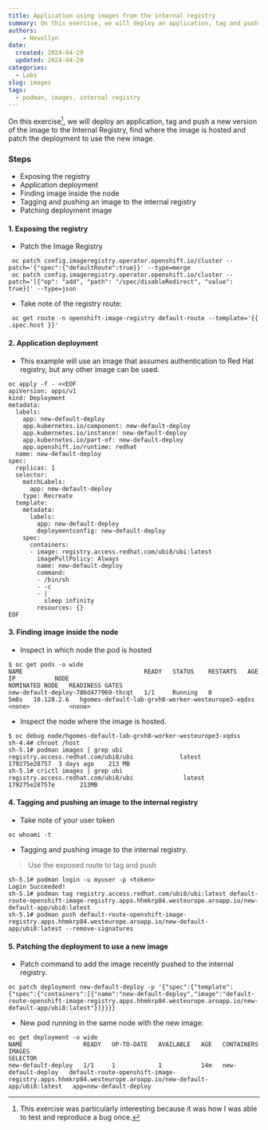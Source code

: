 ```yaml
---
title: Application using images from the internal registry
summary: On this exercise, we will deploy an application, tag and push a new version of the image to the Internal Registry, find where the image is hosted and patch the deployment to use the new image.
authors:
    - Hevellyn
date:
  created: 2024-04-29
  updated: 2024-04-29
categories:
  - Labs
slug: images
tags:
  - podman, images, internal registry
---
```

On this exercise[^1], we will deploy an application, tag and push a new version of the image to the Internal Registry, find where the image is hosted and patch the deployment to use the new image.
<!-- more -->

[^1]: This exercise was particularly interesting because it was how I was able to test and reproduce a bug once. 

### Steps
- Exposing the registry
- Application deployment
- Finding image inside the node
- Tagging and pushing an image to the internal registry
- Patching deployment image

#### 1. Exposing the registry
- Patch the Image Registry
```
 oc patch config.imageregistry.operator.openshift.io/cluster --patch='{"spec":{"defaultRoute":true}}' --type=merge
 oc patch config.imageregistry.operator.openshift.io/cluster --patch='[{"op": "add", "path": "/spec/disableRedirect", "value": true}]' --type=json
```

- Take note of the registry route:
```
 oc get route -n openshift-image-registry default-route --template='{{ .spec.host }}'
```

#### 2. Application deployment
- This example will use an image that assumes authentication to Red Hat registry, but any other image can be used.
```
oc apply -f - <<EOF
apiVersion: apps/v1
kind: Deployment
metadata:
  labels:
    app: new-default-deploy
    app.kubernetes.io/component: new-default-deploy
    app.kubernetes.io/instance: new-default-deploy
    app.kubernetes.io/part-of: new-default-deploy
    app.openshift.io/runtime: redhat
  name: new-default-deploy
spec:
  replicas: 1
  selector:
    matchLabels:
      app: new-default-deploy
    type: Recreate
  template:
    metadata:
      labels:
        app: new-default-deploy
        deploymentconfig: new-default-deploy
    spec:
      containers:
      - image: registry.access.redhat.com/ubi8/ubi:latest
        imagePullPolicy: Always
        name: new-default-deploy
        command:
        - /bin/sh
        - -c
        - |
          sleep infinity
        resources: {}
EOF
```

#### 3. Finding image inside the node
- Inspect in which node the pod is hosted
```
$ oc get pods -o wide
NAME                                  READY   STATUS    RESTARTS   AGE    IP           NODE                                                NOMINATED NODE   READINESS GATES
new-default-deploy-786d477969-thcqt   1/1     Running   0          5m8s   10.128.2.6   hgomes-default-lab-grxh8-worker-westeurope3-xqdss   <none>           <none>
```

- Inspect the node where the image is hosted.
```
$ oc debug node/hgomes-default-lab-grxh8-worker-westeurope3-xqdss
sh-4.4# chroot /host
sh-5.1# podman images | grep ubi
registry.access.redhat.com/ubi8/ubi             latest              179275e28757  3 days ago    213 MB
sh-5.1# crictl images | grep ubi
registry.access.redhat.com/ubi8/ubi              latest               179275e28757e       213MB
```

#### 4. Tagging and pushing an image to the internal registry
- Take note of your user token
```
oc whoami -t
```

- Tagging and pushing image to the internal registry.
> Use the exposed route to tag and push
```
sh-5.1# podman login -u myuser -p <token>
Login Succeeded!
sh-5.1# podman tag registry.access.redhat.com/ubi8/ubi:latest default-route-openshift-image-registry.apps.hhmkrp84.westeurope.aroapp.io/new-default-app/ubi8:latest
sh-5.1# podman push default-route-openshift-image-registry.apps.hhmkrp84.westeurope.aroapp.io/new-default-app/ubi8:latest --remove-signatures
```
#### 5. Patching the deployment to use a new image
- Patch command to add the image recently pushed to the internal registry.
```
oc patch deployment new-default-deploy -p '{"spec":{"template":{"spec":{"containers":[{"name":"new-default-deploy","image":"default-route-openshift-image-registry.apps.hhmkrp84.westeurope.aroapp.io/new-default-app/ubi8:latest"}]}}}}
```

- New pod running in the same node with the new image:
```
oc get deployment -o wide
NAME                 READY   UP-TO-DATE   AVAILABLE   AGE   CONTAINERS           IMAGES                                                                                                  SELECTOR
new-default-deploy   1/1     1            1           14m   new-default-deploy   default-route-openshift-image-registry.apps.hhmkrp84.westeurope.aroapp.io/new-default-app/ubi8:latest   app=new-default-deploy
```